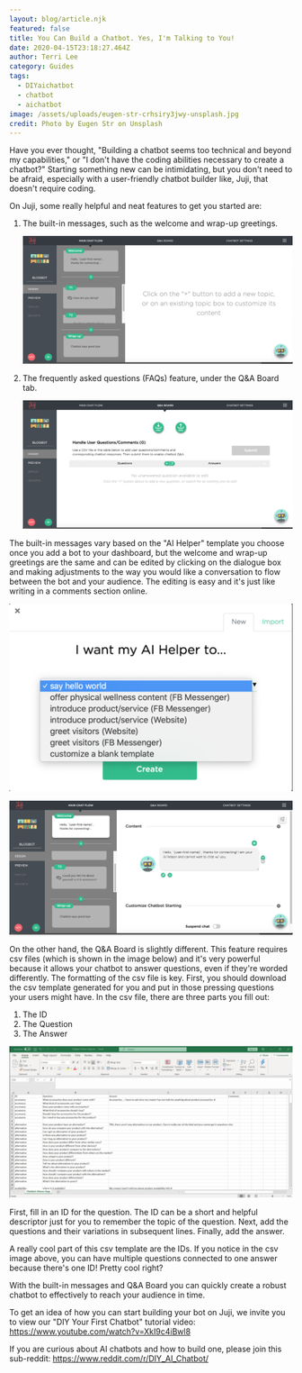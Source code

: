 ```yaml
---
layout: blog/article.njk
featured: false
title: You Can Build a Chatbot. Yes, I'm Talking to You!
date: 2020-04-15T23:18:27.464Z
author: Terri Lee
category: Guides
tags:
  - DIYaichatbot
  - chatbot
  - aichatbot
image: /assets/uploads/eugen-str-crhsiry3jwy-unsplash.jpg
credit: Photo by Eugen Str on Unsplash
---
```

Have you ever thought, "Building a chatbot seems too technical and beyond my capabilities," or "I don't have the coding abilities necessary to create a chatbot?" Starting something new can be intimidating, but you don't need to be afraid, especially with a user-friendly chatbot builder like, Juji, that doesn't require coding.

On Juji, some really helpful and neat features to get you started are:

1. The built-in messages, such as the welcome and wrap-up greetings.

   ![](/assets/uploads/sayhelloworldstarting.png)
2. The frequently asked questions (FAQs) feature, under the Q&A Board tab.

   ![](/assets/uploads/q-aboard.png)

The built-in messages vary based on the "AI Helper" template you choose once you add a bot to your dashboard, but the welcome and wrap-up greetings are the same and can be edited by clicking on the dialogue box and making adjustments to the way you would like a conversation to flow between the bot and your audience. The editing is easy and it's just like writing in a comments section online. 

![](/assets/uploads/helpertemplates.png "AI Helper Templates")

![Many other messages can easily be edited in the same way!](/assets/uploads/welcomegreeting.png "Editor Interface: Welcome Greeting")

On the other hand, the Q&A Board is slightly different. This feature requires csv files (which is shown in the image below) and it's very powerful because it allows your chatbot to answer questions, even if they're worded differently. The formatting of the csv file is key. First, you should download the csv template generated for you and put in those pressing questions your users might have. In the csv file, there are three parts you fill out:

1. The ID
2. The Question
3. The Answer

![Take a closer look at the formatting of the csv files.](/assets/uploads/jujicsv.png "Example of a CSV Template Downloaded From Q&A Board")

First, fill in an ID for the question. The ID can be a short and helpful descriptor just for you to remember the topic of the question. Next, add the questions and their variations in subsequent lines. Finally, add the answer. 

A really cool part of this csv template are the IDs. If you notice in the csv image above, you can have multiple questions connected to one answer because there's one ID! Pretty cool right?

With the built-in messages and Q&A Board you can quickly create a robust chatbot to effectively to reach your audience in time.

To get an idea of how you can start building your bot on Juji, we invite you to view our "DIY Your First Chatbot" tutorial video: https://www.youtube.com/watch?v=XkI9c4iBwl8

If you are curious about AI chatbots and how to build one, please join this sub-reddit: <https://www.reddit.com/r/DIY_AI_Chatbot/>